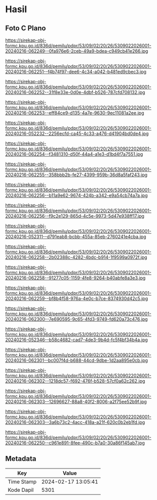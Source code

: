 # Hasil

## Foto C Plano

https://sirekap-obj-formc.kpu.go.id/836d/pemilu/pdpr/53/09/02/20/26/5309022026001-20240216-062249--0fa976e6-2ceb-49a9-bdea-c949cb41e266.jpg

https://sirekap-obj-formc.kpu.go.id/836d/pemilu/pdpr/53/09/02/20/26/5309022026001-20240216-062251--f4b74f97-dee6-4c34-a042-b481ed9cbec3.jpg

https://sirekap-obj-formc.kpu.go.id/836d/pemilu/pdpr/53/09/02/20/26/5309022026001-20240216-062252--31f8e33e-0d0e-4dbf-b526-787cfd708132.jpg

https://sirekap-obj-formc.kpu.go.id/836d/pemilu/pdpr/53/09/02/20/26/5309022026001-20240216-062253--eff84ce9-d135-4a7e-9630-9ec11081a2ee.jpg

https://sirekap-obj-formc.kpu.go.id/836d/pemilu/pdpr/53/09/02/20/26/5309022026001-20240216-052232--2256ecfd-ca45-4c33-a476-d41904bd0de4.jpg

https://sirekap-obj-formc.kpu.go.id/836d/pemilu/pdpr/53/09/02/20/26/5309022026001-20240216-062254--f3481310-d50f-44a4-a1e3-d1bd4f7a7551.jpg

https://sirekap-obj-formc.kpu.go.id/836d/pemilu/pdpr/53/09/02/20/26/5309022026001-20240216-062255--358bbb2b-fe27-4399-959b-36d8a5faf243.jpg

https://sirekap-obj-formc.kpu.go.id/836d/pemilu/pdpr/53/09/02/20/26/5309022026001-20240216-062256--b11a9e62-9674-424b-a342-e9a54cb74a7a.jpg

https://sirekap-obj-formc.kpu.go.id/836d/pemilu/pdpr/53/09/02/20/26/5309022026001-20240216-062256--f9c2e129-865d-4c5e-9973-5d47e938ff17.jpg

https://sirekap-obj-formc.kpu.go.id/836d/pemilu/pdpr/53/09/02/20/26/5309022026001-20240216-052311--d791eab8-bcbb-455a-85eb-2760241e4cba.jpg

https://sirekap-obj-formc.kpu.go.id/836d/pemilu/pdpr/53/09/02/20/26/5309022026001-20240216-062258--2b02388c-4282-4bdc-b914-1f9599a0972f.jpg

https://sirekap-obj-formc.kpu.go.id/836d/pemilu/pdpr/53/09/02/20/26/5309022026001-20240216-062258--91277c05-1159-4fe8-9264-b40abfe8a3e3.jpg

https://sirekap-obj-formc.kpu.go.id/836d/pemilu/pdpr/53/09/02/20/26/5309022026001-20240216-062259--bf8b4f58-976a-4e0c-b7ce-8374930d42c5.jpg

https://sirekap-obj-formc.kpu.go.id/836d/pemilu/pdpr/53/09/02/20/26/5309022026001-20240216-062300--7e690595-9c65-4fd3-9749-fd620a73c476.jpg

https://sirekap-obj-formc.kpu.go.id/836d/pemilu/pdpr/53/09/02/20/26/5309022026001-20240216-052346--b58c4682-cad7-4de3-9b4d-fc5f4bf34b4a.jpg

https://sirekap-obj-formc.kpu.go.id/836d/pemilu/pdpr/53/09/02/20/26/5309022026001-20240216-062301--bc007f4d-b688-44cd-9dbe-1d2aa895e0cb.jpg

https://sirekap-obj-formc.kpu.go.id/836d/pemilu/pdpr/53/09/02/20/26/5309022026001-20240216-062302--1218dc57-f692-476f-b528-57cf0a62c262.jpg

https://sirekap-obj-formc.kpu.go.id/836d/pemilu/pdpr/53/09/02/20/26/5309022026001-20240216-062303--12696627-88a8-40f2-8006-a2f75ee52b9f.jpg

https://sirekap-obj-formc.kpu.go.id/836d/pemilu/pdpr/53/09/02/20/26/5309022026001-20240216-062303--3a6b73c2-4acc-418a-a21f-620c0b2eb1fd.jpg

https://sirekap-obj-formc.kpu.go.id/836d/pemilu/pdpr/53/09/02/20/26/5309022026001-20240216-062250--c961e891-8fee-490c-b7a0-30a86f145ab7.jpg


## Metadata

| Key        | Value               |
| ---------- | ------------------- |
| Time Stamp | 2024-02-17 13:05:41 |
| Kode Dapil | 5301                |



